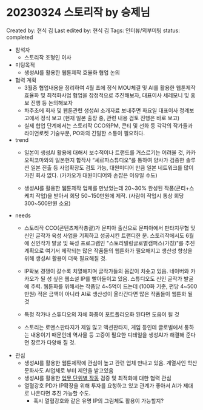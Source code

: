 # 20230324 스토리작 by 승제님

Created by: 현식 김
Last edited by: 현식 김
Tags: 인터뷰/외부미팅
status: completed

- 참석자
    - 스토리작 조형인 이사
- 미팅목적
    - 생성AI를 활용한 웹툰제작 효율화 협업 논의
- 협력 계획
    - 3월중 협업내용을 정리하여 4월 초에 정식 MOU체결 및 AI를 활용한 웹툰제작 효율화 및 최적화사업 협업을 잠정적으로 추진해보자, 대표이사 세레모니 및 홍보 진행 등 논의해보자
    - 차주초에 회사 및 웹툰관련 생성AI 소개자료 보내주면 화요일 대표이사 정례보고에서 정식 보고 (현재 일본 출장 중, 관련 내용 검토 진행은 바로 보고)
    - 실제 협업 단계에서는 스토리작 CCO와PM, 콘티 및 선화 등 각각의 작가들과 라이언로켓 기술부문, PO와의 긴밀한 소통이 필요하다.
- trend
    - 일본이 생성AI 활용에 대해서 보수적이나 트랜드를 거스르기는 어려울 것, 카카오픽코마와의 일본현지 합작사 “셰르파스튜디오”를 통하여 양사가 검증한 솔루션 일본 진출 등 사업확장도 검토 가능, 대원미디어 만큼 일본 네트워크를 많이 가진 회사 없다. (카카오가 대원미디어와 손잡은 이유일 수도)
    
    - 생성AI를 활용한 웹툰제작 업체를 만났었는데 20~30% 완성된 작품(콘티+스케치 작업)을 받아서 회당 50~150만원에 제작. (사람이 작업시 통상 회당 300~500만원 소요)
- needs
    - 스토리작 CCO(콘텐츠제작총괄)가 문피아 출신으로 문피아에서 판타지무협 및 신인 글작가 육성 사업을 기획하고 성공시킨 트랜디한 분. 스토리작에서도 6월에 신인작가 발굴 및 육성 프로그램인 "스토리텔링글로별캠퍼스(가칭)"를 추진계획으로 여기서 제작되는 많은 작품들의 웹툰화가 필요해지고 생산성 향상을 위해 생성AI 활용이 더욱 필요해질 것.
    
    - IP확보 경쟁이 갈수록 치열해지며 글작가들의 몸값이 치솟고 있음. 네이버와 카카오가 될 성 싶은 웹소설 IP를 빨아들이고 있음. 스튜디오도 신인 글작가 발굴에 주력. 웹툰화를 위해서는 작품당 4~5억이 드는데 (100화 기준, 편당 4~500만원) 적은 금액이 아니라 AI로 생산성이 올라간다면 많은 작품들이 웹툰화 될 것
    - 특정 작가나 스튜디오의 자체 화풍이 포트폴리오화 된다면 도움이 될 것
    - 스토리는 로맨스판타지가 제일 많고 액션판타지, 게임 등인데 글로벌에서 통하는 내용이기 때문인데 역사물 등 고증이 필요한 디테일을 생성AI가 해결해 준다면 장르가 다양해 질 것.
- 관심
    - 생성AI를 활용한 웹툰제작에 관심이 높고 관련 업체 만나고 있음. 계열사인 학산문화사도 AI업체로 부터 제안을 받고있음
    - 생성AI를 활용한 [업무 단위별 작동](%E1%84%8C%E1%85%B5%E1%84%80%E1%85%B3%E1%86%B7%E1%84%81%E1%85%A1%E1%84%8C%E1%85%B5%20%E1%84%83%E1%85%A9%E1%84%8E%E1%85%AE%E1%86%AF%E1%84%83%E1%85%AC%E1%86%AB%20%E1%84%8B%E1%85%A5%E1%86%B8%E1%84%86%E1%85%AE%20%E1%84%83%E1%85%A1%E1%86%AB%E1%84%8B%E1%85%B1%E1%84%87%E1%85%A7%E1%86%AF%20%E1%84%89%E1%85%A6%E1%84%87%E1%85%AE%20%E1%84%80%E1%85%B5%E1%84%82%E1%85%B3%E1%86%BC%2036015f7352484d0d8fba9f350ac42061.md) 검증 및 최적화에 대한 협력 관심
    - 열혈강호 PD가 IP확장을 위해 투자를 요청하고 있고 관계가 좋아서 AI가 제대로 나온다면 추진 가능할 수도.
        - 혹시 열혈강호와 같은 유명 IP의 그림체도 활용이 가능할지?